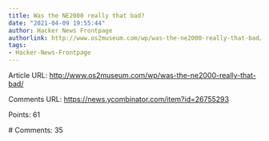 ```yaml
---
title: Was the NE2000 really that bad?
date: "2021-04-09 19:55:44"
author: Hacker News Frontpage
authorlink: http://www.os2museum.com/wp/was-the-ne2000-really-that-bad/
tags:
- Hacker-News-Frontpage
---
```


<p>Article URL: <a href="http://www.os2museum.com/wp/was-the-ne2000-really-that-bad/">http://www.os2museum.com/wp/was-the-ne2000-really-that-bad/</a></p>
<p>Comments URL: <a href="https://news.ycombinator.com/item?id=26755293">https://news.ycombinator.com/item?id=26755293</a></p>
<p>Points: 61</p>
<p># Comments: 35</p>
